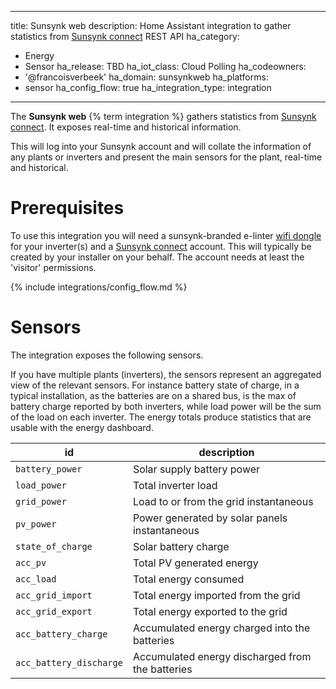 
---
title: Sunsynk web
description: Home Assistant integration to gather statistics from [Sunsynk connect](http://sunsynk.org) REST API
ha_category:

- Energy
- Sensor
ha_release: TBD
ha_iot_class: Cloud Polling
ha_codeowners:
- '@francoisverbeek'
ha_domain: sunsynkweb
ha_platforms:
- sensor
ha_config_flow: true
ha_integration_type: integration

---

The **Sunsynk web** {% term integration %} gathers statistics from [Sunsynk connect](http://sunsynk.org). It exposes real-time and historical information.

This will log into your Sunsynk account and will collate the information of any plants or inverters and present the main sensors for the plant, real-time and historical.

Prerequisites
=============

To use this integration you will need a sunsynk-branded e-linter [wifi dongle](https://www.sunsynk.org/logger-support) for your inverter(s) and a [Sunsynk connect](Sunsynk.net) account. This will typically be created by your installer on your behalf. The account needs at least the 'visitor' permissions.

{% include integrations/config_flow.md %}

Sensors
=======

The integration exposes the following sensors.

If you have multiple plants (inverters), the sensors represent an aggregated
view of the relevant sensors. For instance battery state of charge, in a typical installation,
as the batteries are on a shared bus, is the max of battery charge reported by both inverters,
while load power will be the sum of the load on each inverter.
The energy totals produce statistics that are usable with the energy dashboard.

| id                      | description                                               |
| ----------------------- | --------------------------------------------------------- |
| `battery_power`         |  Solar supply battery power                               |
| `load_power`            |  Total inverter load                                      |  
| `grid_power`            |  Load to or from the grid instantaneous                   |  
| `pv_power`              |  Power generated by solar panels instantaneous            |  
| `state_of_charge`       |  Solar battery charge                                     |  
| `acc_pv`                |  Total PV generated energy                                |  
| `acc_load`              |  Total energy consumed                                    |  
| `acc_grid_import`       |  Total energy imported from the grid                      |  
| `acc_grid_export`       |  Total energy exported to the grid                        |  
| `acc_battery_charge`    |  Accumulated energy charged into the batteries            |  
| `acc_battery_discharge` |  Accumulated energy discharged from the batteries         |
